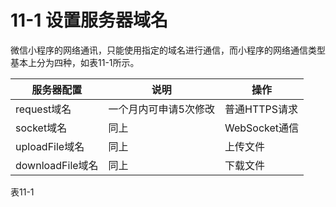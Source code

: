 # 11-1 设置服务器域名
微信小程序的网络通讯，只能使用指定的域名进行通信，而小程序的网络通信类型基本上分为四种，如表11-1所示。

| 服务器配置 | 说明 | 操作 |
| --- | --- | --- |
| request域名 | 一个月内可申请5次修改 | 普通HTTPS请求 |
| socket域名 | 同上 | WebSocket通信 |
| uploadFile域名 | 同上 | 上传文件 |
| downloadFile域名 | 同上 | 下载文件 |
表11-1

